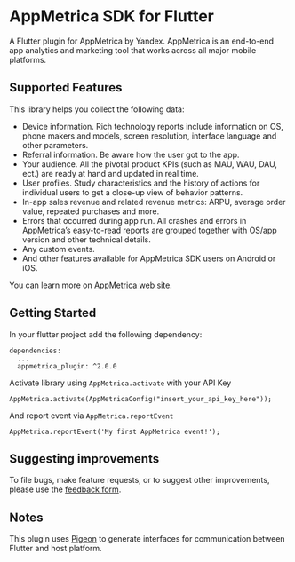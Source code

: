 # AppMetrica SDK for Flutter
A Flutter plugin for AppMetrica by Yandex. AppMetrica is an end-to-end app analytics and marketing tool that works across all major mobile platforms.

## Supported Features
This library helps you collect the following data:

* Device information. Rich technology reports include information on OS, phone makers and models, screen resolution, interface language and other parameters.
* Referral information. Be aware how the user got to the app.
* Your audience. All the pivotal product KPIs (such as MAU, WAU, DAU, ect.) are ready at hand and updated in real time.
* User profiles. Study characteristics and the history of actions for individual users to get a close-up view of behavior patterns.
* In-app sales revenue and related revenue metrics: ARPU, average order value, repeated purchases and more.
* Errors that occurred during app run. All crashes and errors in AppMetrica’s easy-to-read reports are grouped together with OS/app version and other technical details.
* Any custom events.
* And other features available for AppMetrica SDK users on Android or iOS.

You can learn more on [AppMetrica web site](https://appmetrica.yandex.com).

## Getting Started
In your flutter project add the following dependency:
```
dependencies:
  ...
  appmetrica_plugin: ^2.0.0
```

Activate library using `AppMetrica.activate` with your API Key
```
AppMetrica.activate(AppMetricaConfig("insert_your_api_key_here"));
```

And report event via `AppMetrica.reportEvent`
```
AppMetrica.reportEvent('My first AppMetrica event!');
```

## Suggesting improvements
To file bugs, make feature requests, or to suggest other improvements, please use the [feedback form](https://appmetrica.yandex.com/docs/feedback.html).

## Notes
This plugin uses [Pigeon](https://pub.dev/packages/pigeon) to generate interfaces for communication between Flutter and host platform.

